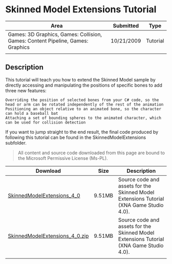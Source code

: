 # Skinned Model Extensions Tutorial

|Area|Submitted|Type|
|-|-|-|
Games: 3D Graphics, Games: Collision, Games: Content Pipeline, Games: Graphics|10/21/2009|Tutorial
||||

## Description

This tutorial will teach you how to extend the Skinned Model sample by directly accessing and manipulating the positions of specific bones to add three new features:

    Overriding the position of selected bones from your C# code, so the head or arm can be rotated independently of the rest of the animation
    Positioning an object relative to an animated bone, so the character can hold a baseball bat
    Attaching a set of bounding spheres to the animated character, which can be used for collision detection

If you want to jump straight to the end result, the final code produced by following this tutorial can be found in the SkinnedModelExtensions subfolder.

> All content and source code downloaded from this page are bound to the Microsoft Permissive License (Ms-PL).

Download | Size | Description
---|---|---|
[SkinnedModelExtensions_4_0](https://github.com/simondarksidej/XNAGameStudio/tree/master/Samples/SkinnedModelExtensions_4_0) | 9.51MB | Source code and assets for the Skinned Model Extensions Tutorial (XNA Game Studio 4.0).
[SkinnedModelExtensions_4_0.zip](https://github.com/simondarksidej/XNAGameStudioZips/raw/zips/SkinnedModelExtensions_4_0.zip) | 9.51MB | Source code and assets for the Skinned Model Extensions Tutorial (XNA Game Studio 4.0).
||||
